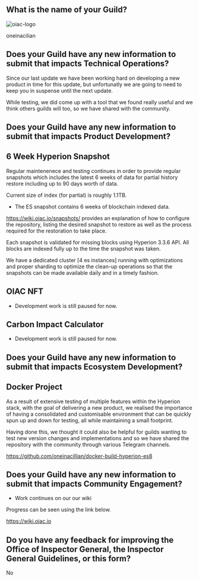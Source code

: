 ## What is the name of your Guild?
![oiac-logo](https://user-images.githubusercontent.com/89456085/136773956-b263025a-424d-4995-b55a-5d835e98632c.png)

oneinacilian

## Does your Guild have any new information to submit that impacts Technical Operations?

Since our last update we have been working hard on developing a new product in time for this update, but unfortunatly we are going to need to keep you in suspense until the next update.

While testing, we did come up with a tool that we found really useful and we think others guilds will too, so we have shared with the community.

## Does your Guild have any new information to submit that impacts Product Development?

## 6 Week Hyperion Snapshot

Regular maintenenece and testing continues in order to provide regular snapshots which includes the latest 6 weeks of data for partial history restore including up to 90 days worth of data.

Current size of index (for partial) is roughly 1.1TB. 

* The ES snapshot contains 6 weeks of blockchain indexed data. 

 https://wiki.oiac.io/snapshots/ provides an explanation of how to configure the repository, listing the desired snapshot to restore as well as the process required for the restoration to take place.

Each snapshot is validated for missing blocks using Hyperion 3.3.6 API. All blocks are indexed fully up to the time the snapshot was taken.

We have a dedicated cluster [4 es instances] running with optimizations and proper sharding to optimize the clean-up operations so that the snapshots can be made available daily and in a timely fashion.

## OIAC NFT

* Development work is still paused for now. 

## Carbon Impact Calculator

* Development work is still paused for now. 

## Does your Guild have any new information to submit that impacts Ecosystem Development?

## Docker Project

As a result of extensive testing of multiple features within the Hyperion stack, with the goal of delivering a new product, we realised the importance of having a consolidated and customisable environment that can be quickly spun up and down for testing, all while maintaining a small footprint.

Having done this, we thought it could also be helpful for guilds wanting to test new version changes and implementations and so we have shared the repository with the community through various Telegram channels. 

https://github.com/oneinacillian/docker-build-hyperion-es8 

## Does your Guild have any new information to submit that impacts Community Engagement?

* Work continues on our our wiki 

Progress can be seen using the link below. 

https://wiki.oiac.io

## Do you have any feedback for improving the Office of Inspector General, the Inspector General Guidelines, or this form?

No